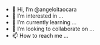 - 👋 Hi, I’m @angeloitaocara
- 👀 I’m interested in ...
- 🌱 I’m currently learning ...
- 💞️ I’m looking to collaborate on ...
- 📫 How to reach me ...

<!---
angeloitaocara/angeloitaocara is a ✨ special ✨ repository because its `README.md` (this file) appears on your GitHub profile.
You can click the Preview link to take a look at your changes.
--->
